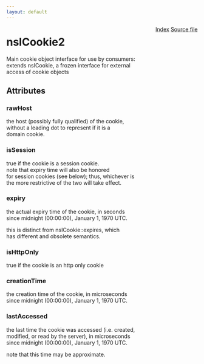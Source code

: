 ```yaml
---
layout: default
---
```

<div class='links' style='float:right'><a href="../index.html">Index</a>
<a href="http://dxr.mozilla.org/mozilla-central/source/netwerk/cookie/nsICookie2.idl">Source file</a>
</div>

# nsICookie2 #
   
Main cookie object interface for use by consumers:  
extends nsICookie, a frozen interface for external  
access of cookie objects  
  

## Attributes ##

### rawHost ###
  
the host (possibly fully qualified) of the cookie,  
without a leading dot to represent if it is a  
domain cookie.  
  

### isSession ###
  
true if the cookie is a session cookie.  
note that expiry time will also be honored  
for session cookies (see below); thus, whichever is  
the more restrictive of the two will take effect.  
  

### expiry ###
  
the actual expiry time of the cookie, in seconds  
since midnight (00:00:00), January 1, 1970 UTC.  
  
this is distinct from nsICookie::expires, which  
has different and obsolete semantics.  
  

### isHttpOnly ###
  
true if the cookie is an http only cookie  
  

### creationTime ###
  
the creation time of the cookie, in microseconds  
since midnight (00:00:00), January 1, 1970 UTC.  
  

### lastAccessed ###
  
the last time the cookie was accessed (i.e. created,  
modified, or read by the server), in microseconds  
since midnight (00:00:00), January 1, 1970 UTC.  
  
note that this time may be approximate.  
  
